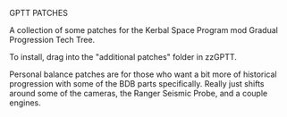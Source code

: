 GPTT PATCHES

A collection of some patches for the Kerbal Space Program mod Gradual Progression Tech Tree.

To install, drag into the "additional patches" folder in zzGPTT.

Personal balance patches are for those who want a bit more of historical progression with some of the BDB parts specifically. Really just shifts around some of the cameras, the Ranger Seismic Probe, and a couple engines.

